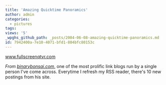 ```yaml
---
title: 'Amazing Quicktime Panoramics'
author: admin
categories:
  - pictures
tags: 
views: '5'
_wpghs_github_path: _posts/2004-06-08-amazing-quicktime-panoramics.md
id: 7942400a-7e10-4071-bfd1-804bfc80153c
---
```

<p><a href="http://www.fullscreenqtvr.com/04extreme01_10.html">www.fullscreenqtvr.com</a></p>
<p><i>From <a href="http://binarybonsai.com">binarybonsai.com</a></i>, one of the most prolific link blogs run by a single person I've come across.  Everytime I refresh my RSS reader, there's 10 new postings from his site.</p>
